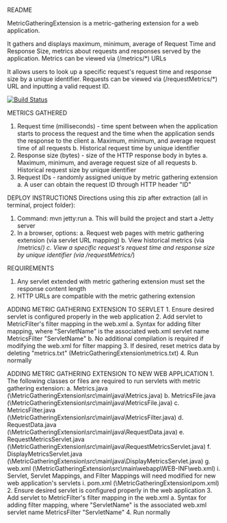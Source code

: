 README

MetricGatheringExtension is a metric-gathering extension for a web application.

It gathers and displays maximum, minimum, average of Request Time and Response Size, metrics about requests and responses served by the application. Metrics can be viewed via (/metrics/*) URLs

It allows users to look up a specific request's request time and response size by a unique identifier. Requests can be viewed via (/requestMetrics/*) URL and inputting a valid request ID.

[![Build Status](https://travis-ci.com/KatieSanderson/MetricGatheringExtension.svg?branch=master)](https://travis-ci.com/KatieSanderson/MetricGatheringExtension)

METRICS GATHERED
1. Request time (milliseconds) - time spent between when the application starts to process the request and the time when the application sends the response to the client
    a. Maximum, minimum, and average request time of all requests
    b. Historical request time by unique identifier
2. Response size (bytes) - size of the HTTP response body in bytes
    a. Maximum, minimum, and average request size of all requests
    b. Historical request size by unique identifier
3. Request IDs - randomly assigned unique by metric gathering extension
    a. A user can obtain the request ID through HTTP header "ID"

DEPLOY INSTRUCTIONS
Directions using this zip after extraction (all in terminal, project folder):
1.	Command: mvn jetty:run
    a. This will build the project and start a Jetty server
2.	In a browser, options:
    a. Request web pages with metric gathering extension (via servlet URL mapping)
    b. View historical metrics (via /metrics/*)
    c. View a specific request's request time and response size by unique identifier (via /requestMetrics/*)

REQUIREMENTS
1. Any servlet extended with metric gathering extension must set the response content length
2. HTTP URLs are compatible with the metric gathering extension

ADDING METRIC GATHERING EXTENSION TO SERVLET
    1. Ensure desired servlet is configured properly in the web application
    2. Add servlet to MetricFilter's filter mapping in the web.xml
        a. Syntax for adding filter mapping, where "ServletName" is the associated web.xml servlet name
            <filter-mapping>
                <filter-name>MetricsFilter</filter-name>
                <servlet-name>"ServletName"</servlet-name>
            </filter-mapping>
        b. No additional compilation is required if modifying the web.xml for filter mapping
    3. If desired, reset metrics data by deleting "metrics.txt" (MetricGatheringExtension\metrics.txt)
    4. Run normally

ADDING METRIC GATHERING EXTENSION TO NEW WEB APPLICATION
    1. The following classes or files are required to run servlets with metric gathering extension:
        a. Metrics.java (\MetricGatheringExtension\src\main\java\Metrics.java)
        b. MetricsFile.java (\MetricGatheringExtension\src\main\java\MetricsFile.java)
        c. MetricsFilter.java (\MetricGatheringExtension\src\main\java\MetricsFilter.java)
        d. RequestData.java (\MetricGatheringExtension\src\main\java\RequestData.java)
        e. RequestMetricsServlet.java (\MetricGatheringExtension\src\main\java\RequestMetricsServlet.java)
        f. DisplayMetricsServlet.java (\MetricGatheringExtension\src\main\java\DisplayMetricsServlet.java)
        g. web.xml (\MetricGatheringExtension\src\main\webapp\WEB-INF\web.xml)
            i. Servlet, Servlet Mappings, and Filter Mappings will need modified for new web application's servlets
        i. pom.xml (\MetricGatheringExtension\pom.xml)
    2. Ensure desired servlet is configured properly in the web application
    3. Add servlet to MetricFilter's filter mapping in the web.xml
       a. Syntax for adding filter mapping, where "ServletName" is the associated web.xml servlet name
           <filter-mapping>
               <filter-name>MetricsFilter</filter-name>
               <servlet-name>"ServletName"</servlet-name>
           </filter-mapping>
    4. Run normally